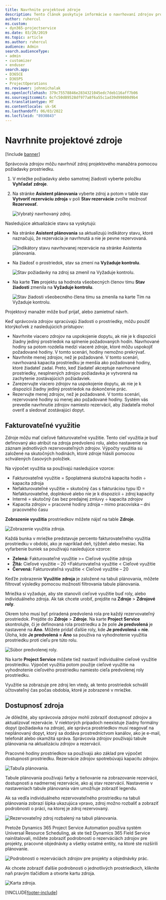 ```yaml
---
title: Navrhnite projektové zdroje
description: Tento článok poskytuje informácie o navrhovaní zdrojov projektu.
author: ruhercul
ms.custom:
- dyn365-projectservice
ms.date: 03/28/2019
ms.topic: article
ms.author: ruhercul
audience: Admin
search.audienceType:
- admin
- customizer
- enduser
search.app:
- D365CE
- D365PS
- ProjectOperations
ms.reviewer: johnmichalak
ms.openlocfilehash: 379c75578846e2834321045edc7deb116aff7b06
ms.sourcegitcommit: 6cfc50d89528df977a8f6a55c1ad39d99800d9b4
ms.translationtype: MT
ms.contentlocale: sk-SK
ms.lasthandoff: 06/03/2022
ms.locfileid: "8930843"
---
```

# <a name="propose-project-resources"></a>Navrhnite projektové zdroje

[!include [banner](../includes/psa-now-project-operations.md)]

Správcovia zdrojov môžu navrhnúť zdroj projektového manažéra pomocou požiadavky prostriedku.

1. V mriežke požiadavky alebo samotnej žiadosti vyberte položku **Vyhľadať zdroje**.
2. Na stránke **Asistent plánovania** vyberte zdroj a potom v table stav **Vytvoriť rezerváciu zdroja** v poli **Stav rezervácie** zvoľte možnosť **Rezervovať**.

    ![Vybratý navrhovaný zdroj.](media/Resource-Management-image62.png)

Nasledujúce aktualizácie stavu sa vyskytujú:

- Na stránke **Asistent plánovania** sa aktualizujú indikátory stavu, ktoré naznačujú, že rezervácia je navrhnutá a nie je pevne rezervovaná.

    ![Indikátory stavu navrhovanej rezervácie na stránke Asistenta plánovania.](media/Resource-Management-image63.png)

- Na žiadosť o prostriedok, stav sa zmení na **Vyžaduje kontrolu**.

    ![Stav požiadavky na zdroj sa zmenil na Vyžaduje kontrolu.](media/Resource-Management-image64.png)

- Na karte **Tím** projektu sa hodnota všeobecných členov tímu **Stav žiadosti** zmenila na **Vyžaduje kontrolu**.

    ![Stav žiadosti všeobecného člena tímu sa zmenila na karte Tím na Vyžaduje kontrolu.](media/Resource-Management-image48.png)

Projektový manažér môže buď prijať, alebo zamietnuť návrh.

Keď správcovia zdrojov spracúvajú žiadosti o prostriedky, môžu použiť ktorýkoľvek z nasledujúcich prístupov:

- Navrhnite viacero zdrojov na uspokojenie dopytu, ak nie je k dispozícii žiadny jediný prostriedok na splnenie požadovaných hodín. Navrhované hodiny sa potom rozdelia medzi viaceré zdroje, ktoré môžu uspokojiť požadované hodiny. V tomto scenári, hodiny nemožno prekrývať.
- Navrhnite menej zdrojov, než je požadované. V tomto scenári, navrhovaná kapacita prostriedku je menšia ako požadované hodiny, ktoré žiadateľ zadal. Preto, keď žiadateľ akceptuje navrhované prostriedky, nesplnených zdrojov požiadavka je vytvorená na zachytenie zostávajúcich požiadaviek.
- Zarezervujte viacero zdrojov na uspokojenie dopytu, ak nie je k dispozícii žiadny jediný prostriedok na dokončenie prác.
- Rezervujte menej zdrojov, než je požadované. V tomto scenári, rezervované hodiny sú menej ako požadované hodiny. Systém vás prevedie navrhnutie zdrojov namiesto rezervácií, aby žiadateľa mohol overiť a sledovať zostávajúci dopyt.

## <a name="billable-utilization"></a>Fakturovateľné využitie

Zdroje môžu mať cieľové fakturovateľné využitie. Tento cieľ využitia je buď definovaný ako atribút na zdroja predvolenú rolu, alebo nastavenie na záznam jednotlivých rezervovateľných zdrojov. Výpočty využitia sú založené na skutočných hodinách, ktoré zdroje hlásili pomocou schválených časových položiek.

Na výpočet využitia sa používajú nasledujúce vzorce:

- Fakturovateľné využitie = Spoplatnená skutočná kapacita hodín ÷ kapacita zdroja
- Nefakturovateľné využitie = skutočný čas s fakturáciou typu ID = Nefakturovateľné, doplnkové alebo nie je k dispozícii ÷ zdroj kapacity
- Interné = skutočný čas bez predajnej zmluvy ÷ kapacita zdrojov
- Kapacita zdrojov = pracovné hodiny zdroja – mimo pracoviska – dni pracovného času

**Zobrazenie využitia** prostriedkov môžete nájsť na table **Zdroje**.

![Zobrazenie využitia zdroja.](media/Resource-Management-image65.png)

Každá bunka v mriežke predstavuje percento fakturovateľného využitia prostriedku v období, ako je napríklad deň, týždeň alebo mesiac. Na vyfarbenie buniek sa používajú nasledujúce vzorce:

- **Zelená:** Fakturovateľné využitie \>= Cieľové využitie zdroja
- **Žltá:** Cieľové využitie – 20 \<Fakturovateľná využitie \< Cieľové využitie
- **Červená:** Fakturovateľná využitie \< Cieľové využitie – 20

Keďže zobrazenie **Využitie zdroja** je založené na tabuli plánovania, môžete filtrovať výsledky pomocou možností filtrovania tabule plánovania.

Mriežka si vyžaduje, aby ste stanovili cieľové využitie buď roly, alebo individuálneho zdroja. Ak tak chcete urobiť, prejdite na **Zdroje** \> **Zdrojové roly**.

Okrem toho musí byť priradená predvolená rola pre každý rezervovateľný prostriedok. Prejdite do **Zdroje** \> **Zdroje**. Na karte **Project Service** skontrolujte, či je definovaná rola prostriedku a že pole **Je predvolená** je nastavené na **Áno**. Môžete pridať ďalšie roly, kde **Je predvolená = nie**. Úloha, kde **Je predvolená = Áno** sa používa na vyhodnotenie využitia prostriedku proti cieľu pre túto rolu.

![Súbor predvolenej roly.](media/Resource-Management-image67.png)

Na karte **Project Service** môžete tiež nastaviť individuálne cieľové využitie prostriedku. Výpočet využitia potom použije cieľové využitie na vyhodnotenie cieľového prostriedku namiesto cieľa predvolenej roly prostriedku.

Využitie sa zobrazuje pre zdroj len vtedy, ak tento prostriedok schválil účtovateľný čas počas obdobia, ktoré je zobrazené v mriežke.

## <a name="resource-availability"></a>Dostupnosť zdroja

Je dôležité, aby správcovia zdrojov mohli zobraziť dostupnosť zdrojov a aktualizovať rezervácie. V niektorých prípadoch neexistuje žiadny formálny dopyt (požiadavka na zdroje), ale správca prostriedkov musí reagovať na neplánovaný dopyt, ktorý sa dodáva prostredníctvom kanálov, ako je e-mail, telefonát alebo okamžitá správa. Správcovia zdrojov používajú tabule plánovania na aktualizáciu zdrojov a rezervácií.

Pracovné hodiny prostriedkov sa používajú ako základ pre výpočet dostupnosti prostriedku. Rezervácie zdrojov spotrebúvajú kapacitu zdrojov.

![Tabuľa plánovania.](media/Resource-Management-image68.png)

Tabule plánovania používajú farby a tieňovanie na zobrazovanie rezervácií, dostupnosti a nadmernej rezervácie, ako aj stav rezervácií. Nastavenie v nastaveniach tabule plánovania vám umožňuje zobraziť legendu.

Ak sa vedľa individuálneho rezervovateľného prostriedku na tabuli plánovania zobrazí šípka ukazujúca vpravo, zdroj možno rozbaliť a zobraziť podrobnosti o práci, na ktorej je zdroj rezervovaný.

![Rezervovateľný zdroj rozbalený na tabuli plánovania.](media/Resource-Management-image69.png)

Pretože Dynamics 365 Project Service Automation používa systém Universal Resource Scheduling, ak ste tiež Dynamics 365 Field Service nainštalovali, môžete zobraziť podrobnosti o rezerváciách zdrojov pre projekty, pracovné objednávky a všetky ostatné entity, na ktoré ste rozšírili plánovanie.

![Podrobnosti o rezerváciách zdrojov pre projekty a objednávky prác.](media/Resource-Management-image70.png)

Ak chcete zobraziť ďalšie podrobnosti o jednotlivých prostriedkoch, kliknite naň pravým tlačidlom a otvorte kartu zdroja.

![Karta zdroja.](media/Resource-Management-image71.png)


[!INCLUDE[footer-include](../includes/footer-banner.md)]
